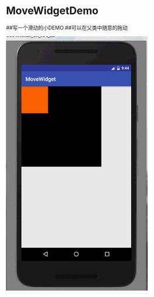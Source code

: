 # MoveWidgetDemo
##写一个滑动的小DEMO
##可以在父类中随意的拖动

![效果图](https://github.com/yinyanrong/MoveWidgetDemo/blob/master/gif/ni.gif)
